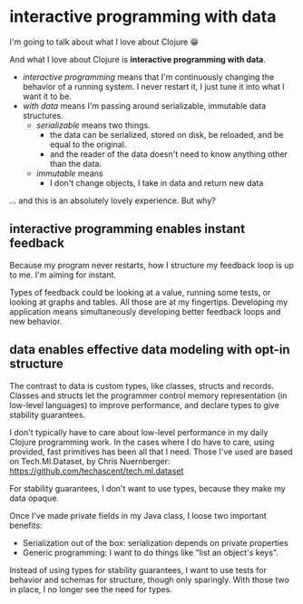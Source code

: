 # interactive programming with data

I'm going to talk about what I love about Clojure 😁

And what I love about Clojure is **interactive programming with data**.

- *interactive programming* means that I'm continuously changing the behavior of a running system.
  I never restart it, I just tune it into what I want it to be.
- *with data* means I'm passing around serializable, immutable data structures.
  - *serializable* means two things.
    - the data can be serialized, stored on disk, be reloaded, and be equal to the original.
    - and the reader of the data doesn't need to know anything other than the data.
  - *immutable* means
    - I don't change objects, I take in data and return new data

... and this is an absolutely lovely experience.
But why?

## interactive programming enables instant feedback

Because my program never restarts, how I structure my feedback loop is up to me.
I'm aiming for instant.

Types of feedback could be looking at a value, running some tests, or looking at graphs and tables.
All those are at my fingertips.
Developing my application means simultaneously developing better feedback loops and new behavior.

## data enables effective data modeling with opt-in structure

The contrast to data is custom types, like classes, structs and records.
Classes and structs let the programmer control memory representation (in low-level languages) to improve performance, and declare types to give stability guarantees.

I don't typically have to care about low-level performance in my daily Clojure programming work.
In the cases where I do have to care, using provided, fast primitives has been all that I need.
Those I've used are based on Tech.Ml.Dataset, by Chris Nuernberger: https://github.com/techascent/tech.ml.dataset

For stability guarantees, I don't want to use types, because they make my data opaque.

Once I've made private fields in my Java class, I loose two important benefits:

- Serialization out of the box: serialization depends on private properties
- Generic programming: I want to do things like "list an object's keys".

Instead of using types for stability guarantees, I want to use tests for behavior and schemas for structure, though only sparingly.
With those two in place, I no longer see the need for types.
